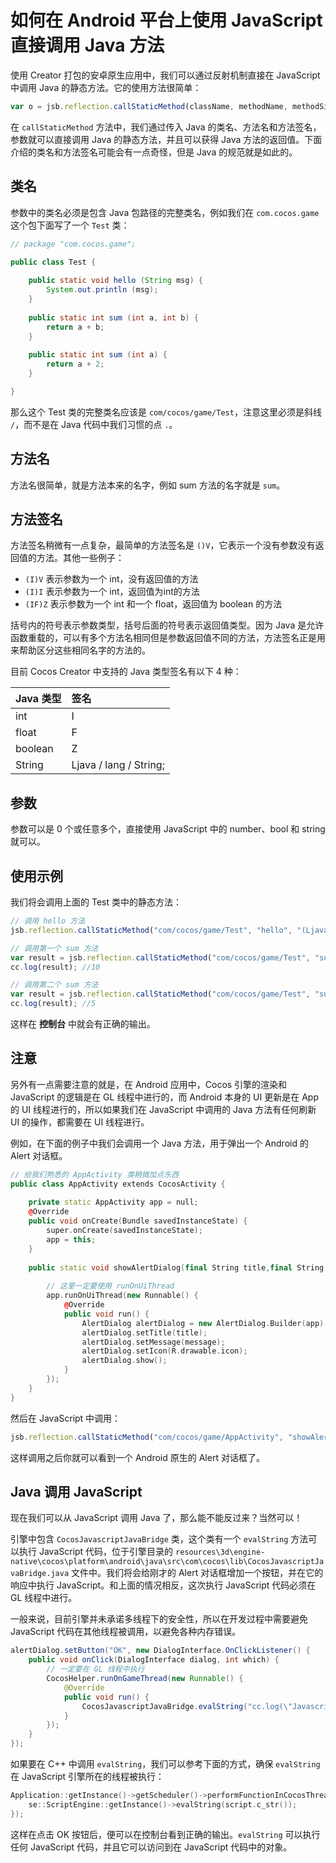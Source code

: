 # 如何在 Android 平台上使用 JavaScript 直接调用 Java 方法

使用 Creator 打包的安卓原生应用中，我们可以通过反射机制直接在 JavaScript 中调用 Java 的静态方法。它的使用方法很简单：

```js
var o = jsb.reflection.callStaticMethod(className, methodName, methodSignature, parameters...)
```

在 `callStaticMethod` 方法中，我们通过传入 Java 的类名、方法名和方法签名，参数就可以直接调用 Java 的静态方法，并且可以获得 Java 方法的返回值。下面介绍的类名和方法签名可能会有一点奇怪，但是 Java 的规范就是如此的。

## 类名

参数中的类名必须是包含 Java 包路径的完整类名，例如我们在 `com.cocos.game` 这个包下面写了一个 `Test` 类：

```java
// package "com.cocos.game";

public class Test {
    
    public static void hello (String msg) {
        System.out.println (msg);
    }
    
    public static int sum (int a, int b) {
        return a + b;
    }
    
    public static int sum (int a) {
        return a + 2;
    }

}
```

那么这个 Test 类的完整类名应该是 `com/cocos/game/Test`，注意这里必须是斜线 `/`，而不是在 Java 代码中我们习惯的点 `.`。

## 方法名

方法名很简单，就是方法本来的名字，例如 sum 方法的名字就是 `sum`。

## 方法签名

方法签名稍微有一点复杂，最简单的方法签名是 `()V`，它表示一个没有参数没有返回值的方法。其他一些例子：

- `(I)V` 表示参数为一个 int，没有返回值的方法
- `(I)I` 表示参数为一个 int，返回值为int的方法
- `(IF)Z` 表示参数为一个 int 和一个 float，返回值为 boolean 的方法

括号内的符号表示参数类型，括号后面的符号表示返回值类型。因为 Java 是允许函数重载的，可以有多个方法名相同但是参数返回值不同的方法，方法签名正是用来帮助区分这些相同名字的方法的。

目前 Cocos Creator 中支持的 Java 类型签名有以下 4 种：

| Java 类型 | 签名 |
| :------ | :----- |
| int     | I   |
| float   | F   |
| boolean | Z   |
| String  | Ljava / lang / String; |

## 参数

参数可以是 0 个或任意多个，直接使用 JavaScript 中的 number、bool 和 string 就可以。

## 使用示例

我们将会调用上面的 Test 类中的静态方法：

```js
// 调用 hello 方法
jsb.reflection.callStaticMethod("com/cocos/game/Test", "hello", "(Ljava/lang/String;)V", "this is a message from JavaScript");

// 调用第一个 sum 方法
var result = jsb.reflection.callStaticMethod("com/cocos/game/Test", "sum", "(II)I", 3, 7);
cc.log(result); //10

// 调用第二个 sum 方法
var result = jsb.reflection.callStaticMethod("com/cocos/game/Test", "sum", "(I)I", 3);
cc.log(result); //5
```

这样在 **控制台** 中就会有正确的输出。

## 注意

另外有一点需要注意的就是，在 Android 应用中，Cocos 引擎的渲染和 JavaScript 的逻辑是在 GL 线程中进行的，而 Android 本身的 UI 更新是在 App 的 UI 线程进行的，所以如果我们在 JavaScript 中调用的 Java 方法有任何刷新 UI 的操作，都需要在 UI 线程进行。

例如，在下面的例子中我们会调用一个 Java 方法，用于弹出一个 Android 的 Alert 对话框。

```c++
// 给我们熟悉的 AppActivity 类稍微加点东西
public class AppActivity extends CocosActivity {
    
    private static AppActivity app = null;
    @Override
    public void onCreate(Bundle savedInstanceState) {
        super.onCreate(savedInstanceState);
        app = this;
    }
    
    public static void showAlertDialog(final String title,final String message) {
        
        // 这里一定要使用 runOnUiThread
        app.runOnUiThread(new Runnable() {
            @Override
            public void run() {
                AlertDialog alertDialog = new AlertDialog.Builder(app).create();
                alertDialog.setTitle(title);
                alertDialog.setMessage(message);
                alertDialog.setIcon(R.drawable.icon);
                alertDialog.show();
            }
        });
    }
}
```

然后在 JavaScript 中调用：

```js
jsb.reflection.callStaticMethod("com/cocos/game/AppActivity", "showAlertDialog", "(Ljava/lang/String;Ljava/lang/String;)V", "title", "hahahahha");
```

这样调用之后你就可以看到一个 Android 原生的 Alert 对话框了。

## Java 调用 JavaScript

现在我们可以从 JavaScript 调用 Java 了，那么能不能反过来？当然可以！

引擎中包含 `CocosJavascriptJavaBridge` 类，这个类有一个 `evalString` 方法可以执行 JavaScript 代码，位于引擎目录的 `resources\3d\engine-native\cocos\platform\android\java\src\com\cocos\lib\CocosJavascriptJavaBridge.java` 文件中。我们将会给刚才的 Alert 对话框增加一个按钮，并在它的响应中执行 JavaScript。和上面的情况相反，这次执行 JavaScript 代码必须在 GL 线程中进行。

一般来说，目前引擎并未承诺多线程下的安全性，所以在开发过程中需要避免 JavaScript 代码在其他线程被调用，以避免各种内存错误。

```java
alertDialog.setButton("OK", new DialogInterface.OnClickListener() {
    public void onClick(DialogInterface dialog, int which) {
        // 一定要在 GL 线程中执行
        CocosHelper.runOnGameThread(new Runnable() {
            @Override
            public void run() {
                CocosJavascriptJavaBridge.evalString("cc.log(\"Javascript Java bridge!\")");
            }
        });
    }
});
```

如果要在 C++ 中调用 `evalString`，我们可以参考下面的方式，确保 `evalString` 在 JavaScript 引擎所在的线程被执行：

```c++
Application::getInstance()->getScheduler()->performFunctionInCocosThread([=]() {
    se::ScriptEngine::getInstance()->evalString(script.c_str());
});
```

这样在点击 OK 按钮后，便可以在控制台看到正确的输出。`evalString` 可以执行任何 JavaScript 代码，并且它可以访问到在 JavaScript 代码中的对象。
